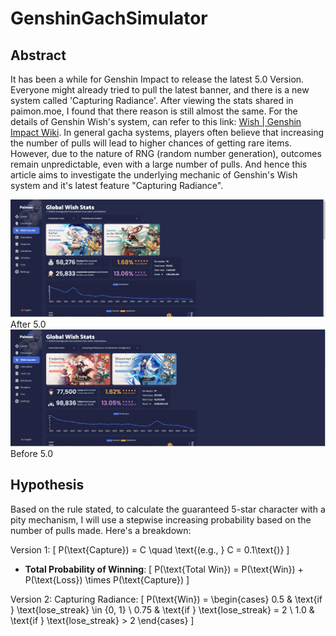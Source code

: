 # GenshinGachSimulator
## Abstract
It has been a while for Genshin Impact to release the latest 5.0 Version. Everyone might already tried to pull the latest banner, and there is a new system called 'Capturing Radiance'. After viewing the stats shared in paimon.moe, I found that there reason is still almost the same. For the details of Genshin Wish's system, can refer to this link: [Wish | Genshin Impact Wiki]([https://github.com/lenzyh/GenshinGachaSimulator](https://genshin-impact.fandom.com/wiki/Wish)). In general gacha systems, players often believe that increasing the number of pulls will lead to higher chances of getting rare items. However, due to the nature of RNG (random number generation), outcomes remain unpredictable, even with a large number of pulls. And hence this article aims to investigate the underlying mechanic of Genshin's Wish system and it's latest feature  "Capturing Radiance".

![Screenshot](images/GenshinWish1.png)
After 5.0
![Screenshot](images/GenshinWish2.png)
Before 5.0

## Hypothesis
Based on the rule stated, to calculate the guaranteed 5-star character with a pity mechanism, I will use a stepwise increasing probability based on the number of pulls made. Here's a breakdown:

Version 1:
  \[
  P(\text{Capture}) = C \quad \text{(e.g., } C = 0.1\text{)}
  \]
- **Total Probability of Winning**:
  \[
  P(\text{Total Win}) = P(\text{Win}) + P(\text{Loss}) \times P(\text{Capture})
  \]

Version 2: Capturing Radiance:
  \[
  P(\text{Win}) = 
  \begin{cases} 
  0.5 & \text{if } \text{lose\_streak} \in \{0, 1\} \\
  0.75 & \text{if } \text{lose\_streak} = 2 \\
  1.0 & \text{if } \text{lose\_streak} > 2 
  \end{cases}
  \]
